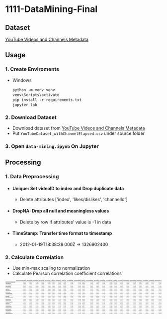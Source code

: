 # 1111-DataMining-Final


## Dataset

[YouTube Videos and Channels Metadata](https://www.kaggle.com/datasets/thedevastator/revealing-insights-from-youtube-video-and-channe)


## Usage

### 1. Create Enviroments

+ Windows

  ```
  python -m venv venv
  venv\Scripts\activate
  pip install -r requirements.txt
  jupyter lab
  ```

### 2. Download Dataset

+ Download dataset from [YouTube Videos and Channels Metadata](https://www.kaggle.com/datasets/thedevastator/revealing-insights-from-youtube-video-and-channe)
+ Put `YouTubeDataset_withChannelElapsed.csv` under source folder

### 3. Open `data-mining.ipynb` On Jupyter


## Processing

### 1. Data Preprocessing

+ #### Unique: Set videoID to index and Drop duplicate data
    + Delete attributes ['index', 'likes/dislikes', 'channelId']

+ #### DropNA: Drop all null and meaningless values
    + Delete by row if attributes' value is -1 in data

+ #### TimeStamp: Transfer time format to timestamp
    + 2012-01-19T18:38:28.000Z -> 1326902400

### 2. Calculate Correlation

+ Use min-max scaling to normalization
+ Calculate Pearson correlation coefficient correlations

![correlation.png](images/correlation.png)
